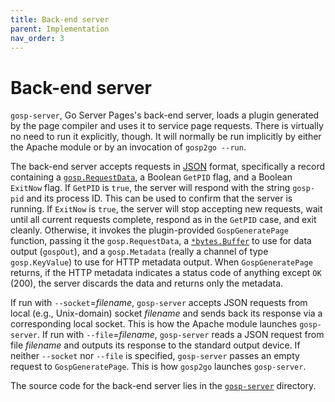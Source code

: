 ```yaml
---
title: Back-end server
parent: Implementation
nav_order: 3
---
```


Back-end server
===============

`gosp-server`, Go Server Pages's back-end server, loads a plugin generated by the page compiler and uses it to service page requests.  There is virtually no need to run it explicitly, though.  It will normally be run implicitly by either the Apache module or by an invocation of `gosp2go --run`.

The back-end server accepts requests in [JSON](https://json.org/) format, specifically a record containing a [`gosp.RequestData`](https://godoc.org/github.com/spakin/gosp/src/gosp#RequestData), a Boolean `GetPID` flag, and a Boolean `ExitNow` flag.  If `GetPID` is `true`, the server will respond with the string `gosp-pid` and its process ID.  This can be used to confirm that the server is running.  If `ExitNow` is `true`, the server will stop accepting new requests, wait until all current requests complete, respond as in the `GetPID` case, and exit cleanly.  Otherwise, it invokes the plugin-provided `GospGeneratePage` function, passing it the `gosp.RequestData`, a [`*bytes.Buffer`](https://golang.org/pkg/bytes/#Buffer) to use for data output (`gospOut`), and a `gosp.Metadata` (really a channel of type `gosp.KeyValue`) to use for HTTP metadata output.  When `GospGeneratePage` returns, if the HTTP metadata indicates a status code of anything except `OK` (200), the server discards the data and returns only the metadata.

If run with `--socket`=*filename*, `gosp-server` accepts JSON requests from local (e.g., Unix-domain) socket *filename* and sends back its response via a corresponding local socket.  This is how the Apache module launches `gosp-server`.  If run with `--file`=*filename*, `gosp-server` reads a JSON request from file *filename* and outputs its response to the standard output device.  If neither `--socket` nor `--file` is specified, `gosp-server` passes an empty request to `GospGeneratePage`.  This is how `gosp2go` launches `gosp-server`.

The source code for the back-end server lies in the [`gosp-server`](https://github.com/spakin/gosp/tree/master/src/gosp-server) directory. 
